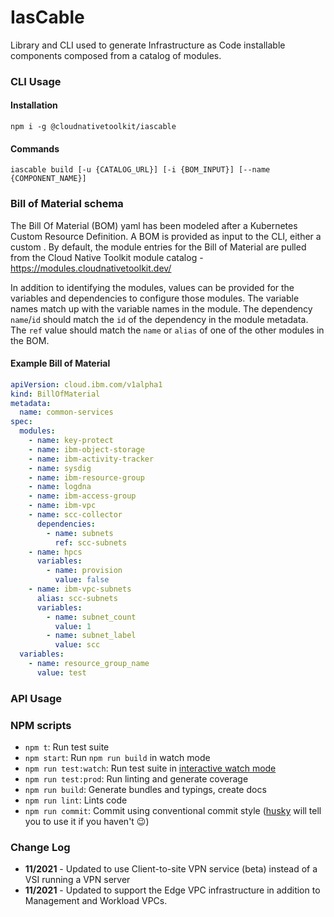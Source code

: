 # IasCable

Library and CLI used to generate Infrastructure as Code installable components composed from a catalog of 
modules.

### CLI Usage

#### Installation

```shell
npm i -g @cloudnativetoolkit/iascable
```

#### Commands

```shell
iascable build [-u {CATALOG_URL}] [-i {BOM_INPUT}] [--name {COMPONENT_NAME}]
```

### Bill of Material schema

The Bill Of Material (BOM) yaml has been modeled after a Kubernetes Custom Resource Definition. A BOM 
is provided as input to the CLI, either a custom . By default, the module entries for the Bill of Material are pulled
from the Cloud Native Toolkit module catalog - https://modules.cloudnativetoolkit.dev/

In addition to identifying the modules, values can be provided for the variables and dependencies to
configure those modules. The variable names match up with the variable names in the module. The 
dependency `name`/`id` should match the `id` of the dependency in the module metadata. The `ref` value
should match the `name` or `alias` of one of the other modules in the BOM.

#### Example Bill of Material

```yaml
apiVersion: cloud.ibm.com/v1alpha1
kind: BillOfMaterial
metadata:
  name: common-services
spec:
  modules:
    - name: key-protect
    - name: ibm-object-storage
    - name: ibm-activity-tracker
    - name: sysdig
    - name: ibm-resource-group
    - name: logdna
    - name: ibm-access-group
    - name: ibm-vpc
    - name: scc-collector
      dependencies:
        - name: subnets
          ref: scc-subnets
    - name: hpcs
      variables:
        - name: provision
          value: false
    - name: ibm-vpc-subnets
      alias: scc-subnets
      variables:
        - name: subnet_count
          value: 1
        - name: subnet_label
          value: scc
  variables:
    - name: resource_group_name
      value: test
```

### API Usage

### NPM scripts

 - `npm t`: Run test suite
 - `npm start`: Run `npm run build` in watch mode
 - `npm run test:watch`: Run test suite in [interactive watch mode](http://facebook.github.io/jest/docs/cli.html#watch)
 - `npm run test:prod`: Run linting and generate coverage
 - `npm run build`: Generate bundles and typings, create docs
 - `npm run lint`: Lints code
 - `npm run commit`: Commit using conventional commit style ([husky](https://github.com/typicode/husky) will tell you to use it if you haven't :wink:)

### Change Log

- **11/2021** - Updated to use Client-to-site VPN service (beta) instead of a VSI running a VPN server
- **11/2021** - Updated to support the Edge VPC infrastructure in addition to Management and Workload VPCs.

